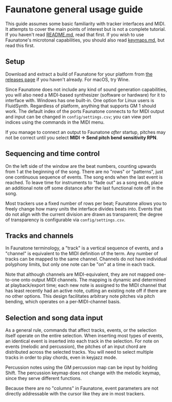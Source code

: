 # Faunatone general usage guide

This guide assumes some basic familiarity with tracker interfaces and MIDI. It
attempts to cover the main points of interest but is not a complete tutorial.
If you haven't read
[README.md](https://github.com/jangler/faunatone/blob/master/README.md), read
that first. If you wish to use Faunatone's microtonal capabilities, you should
also read 
[keymaps.md](https://github.com/jangler/faunatone/blob/master/docs/keymaps.md),
but read this first.

## Setup

Download and extract a build of Faunatone for your platform from
[the releases page](https://github.com/jangler/faunatone/releases) if you
haven't already. For macOS, try Wine.

Since Faunatone does not include any kind of sound generation capabilities, you
will also need a MIDI-based synthesizer (software or hardware) for it to
interface with. Windows has one built-in. One option for Linux users is
FluidSynth. Regardless of platform, anything that supports GM 1 should work.
The default index of the ports Faunatone connects to for MIDI output and input
can be changed in `config/settings.csv`; you can view port indices using the
commands in the MIDI menu.

If you manage to connect an output to Faunatone *after* startup, pitches may
not be correct until you select **MIDI -> Send pitch bend sensitivity RPN**.

## Sequencing and time control

On the left side of the window are the beat numbers, counting upwards from 1 at
the beginning of the song. There are no "rows" or "patterns", just one
continuous sequence of events. The song ends when the last event is reached. To
leave time for instruments to "fade out" as a song ends, place an additional
note off some distance after the last functional note off in the song.

Most trackers use a fixed number of rows per beat; Faunatone allows you to
freely change how many units the interface divides beats into. Events that do
not align with the current division are drawn as transparent; the degree of
transparency is configurable via `config/settings.csv`.

## Tracks and channels

In Faunatone terminology, a "track" is a vertical sequence of events, and a
"channel" is equivalent to the MIDI definition of the term. Any number of
tracks can be mapped to the same channel. Channels do not have individual
polyphony limits, but only one note can be "on" at a time in each track.

Note that although channels are MIDI-equivalent, they are not mapped one-to-one
onto output MIDI channels. The mapping is dynamic and determined at
playback/export time; each new note is assigned to the MIDI channel that has
least recently had an active note, cutting an existing note off if there are no
other options. This design facilitates arbitrary note pitches via pitch
bending, which operates on a per-MIDI-channel basis.

## Selection and song data input

As a general rule, commands that affect tracks, events, or the selection itself
operate on the entire selection. When inserting most types of events, an
identical event is inserted into each track in the selection. For note on
events (melodic and percussion), the pitches of an input chord are distributed
across the selected tracks. You will need to select multiple tracks in order to
play chords, even in keyjazz mode.

Percussion notes using the GM percussion map can be input by holding Shift. The
percussion keymap does not change with the melodic keymap, since they serve
different functions.

Because there are no "columns" in Faunatone, event parameters are not directly
addressable with the cursor like they are in most trackers.
